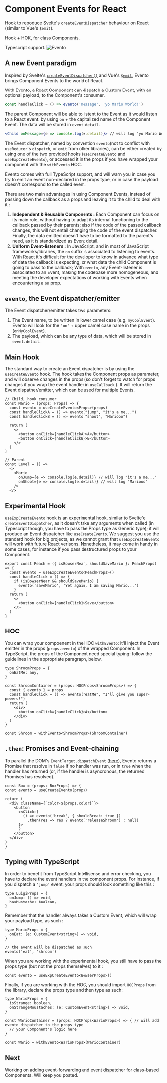 # Component Events for React
Hook to repoduce Svelte's `createEventDispatcher` behaviour on React (similar to Vue's `$emit`).

Hook + HOK, for class Components.

Typescript support. 
![Evento](evento.png)
## A new Event paradigm
Inspired by Svelte's [`createEventDispatcher()`](https://svelte.dev/tutorial/component-events) and Vue's [`$emit`](https://vuejs.org/guide/components/events.html), Evento brings Component Events to the world of React.

With Evento, a React Component can dispatch a Custom Event, with an optional payload, to the Component's consumer.
```js
const handleClick = () => evento('message', 'yo Mario World!')
```
The parent Component will be able to listent to the Event as it would listen to a React event: by using `on` + the capitalized name of the Component Event.
The data will be stored in `event.detail`.
```jsx
<Child onMessage={e => console.log(e.detail)}> // will log 'yo Mario World!'
```

The Event dispatcher, named by convention `evento`(not to conflict with `useReducer`'s `dispatch`, or `emit` from other libraries), can be either created by using one of the two provided hooks (`useCreateEvento` and `useExpCreateEvento`), or accessed it in the props if you have wrapped your component with the `withEvento` HOC.

Evento comes with full TypeScript support, and will warn you in case you try to emit an event non-declared in the props type, or in case the payload doesn't correspond to the called event.

There are two main advantages in using Component Events, instead of passing down the callback as a props and leaving it to the child to deal with it : 
1. **Independent & Reusable Components :** Each Component can focus on its main role, without having to adapt its internal functioning to the callback passed by their parents; also if the code of the passed callback changes, this will not entail changing the code of the event dispatcher. Finally, the data emitted doesn't have to be formatted to the parent's need, as it is standardized as Event detail.
2. **Uniform Event-listeners :** In JavaScript, and in most of JavaScript frameworks/libraries, the `on` suffix is associated to listening to events. 
With React it's difficult for the developer to know in advance what type of data the callback is expecting, or what data the child Component is going to pass to the callback; With `evento`, any Event-listener is associated to an Event, making the codebase more homogeneous, and meeting the developer expectations of working with Events when encountering a `on` prop.

##  `evento`, the Event dispatcher/emitter

The Event dispatcher/emitter takes two parameters:
1. The Event name, to be written in lower camel case (e.g. `myCoolEvent`). Evento will look for the `'on'` + upper camel case name in the props (`onMyCoolEvent`).
2. The payload, which can be any type of data, which will be stored in `event.detail`.

## Main Hook
The standard way to create an Event dispatcher is by using the `useCreateEvento` hook.
The hook takes the Component props as parameter, and will observe changes in the props (so don't forget to watch for props changes if you wrap the event handler in `useCallback` ). 
It will return the Event dispather/emitter, which can be used for multiple Events.
```tsx
// Child, hook consumer
const Mario = (props: Props) => {
  const evento = useCreateEvento<Props>(props)
  const handleClickA = () => evento("jump", "it's a me...")
  const handleClickB = () => evento("shoot", "Mariooo")

  return (
    <>
      <button onClick={handleClickA}>A</button>
      <button onClick={handleClickB}>B</button>
    </>
  )
}

// Parent
const Level = () => 
  <>
    <Mario
      onJump={e => console.log(e.detail)} // will log "it's a me..."
      onShoot={e => console.log(e.detail)} // will log "Mariooo"
    />
  </>
```
## Experimental Hook
`useExpCreateEvento` hook is an experimental hook, similar to Svelte'e `createEventDispatcher`, as it doesn't take any arguments when called (in Typescript though, you have to pass the Props type as Generic type); it will produce an Event dispatcher like `useCreateEvento`. We suggest you use the standard hook for big projects, as we cannot grant that `useExpCreateEvento` will work with future React verisons.
Nonetheless, it may come in handy in some cases, for instance if you pass destructured props to your Component. 
```tsx
export const Peach = ({ isBowserNear, shouldSaveMario }: PeachProps) => {
  const evento = useExpCreateEvento<PeachProps>()
  const handleClick = () => {
    if (isBowserNear && shouldSaveMario) {
      evento('saveMario', 'Yet again, I am saving Mario...')
    }
  return (
    <>
      <button onClick={handleClick}>Save</button>
    </>
  )
}
```
## HOC
You can wrap your compoenent in the HOC `withEvento`: it'll inject the Event emitter in the props (`props.evento`) of the wrapped Component.
In TypeScript, the props of the Component need special typing: follow the guidelines in the appropriate paragraph, below.  
```tsx
type ShroomProps = {
  onEatMe: any,
}

const ShroomContainer = (props: HOCProps<ShroomProps>) => {
  const { evento } = props
  const handleClick = () => evento("eatMe", "I'll give you super-powers!")
  return (
    <div>
      <button onClick={handleClick}>A</button>
    </div>
  )
}

const Shroom = withEvento<ShroomProps>(ShroomContainer)
```
## `.then`: Promises and Event-chaining
To parallel the DOM's `EventTarget.dispatchEvent` ([here](https://developer.mozilla.org/en-US/docs/Web/API/EventTarget/dispatchEvent)), Evento returns a Promise that resolve in `false` if no handler was run, or in `true` when the handler has returned (or, if the handler is asyncronous, the returned Promises has resolved).
```tsx
const Box = (props: BoxProps) => {
const evento = useCreateEvento(props)

return (
  <div className={`color-${props.color}`}>
    <button 
      onClick={
        () => evento('break', { shouldBreak: true })
          .then(res => res ? evento('releaseShroom') : null)
      }>
      ?
    </button>
  </div>
)
}
```
## Typing with TypeScript
In order to benefit from TypeScript Intellisense and error checking, you have to declare the event handlers in the component props. For instance, if you dispatch a `'jump'` event, your props should look something like this : 
```tsx
type LuigiProps = {
  onJump: () => void,
  hasMustache: boolean,
}
```
Remember that the handler always takes a Custom Event, which will wrap your payload type, as such : 
```tsx
type MarioProps = {
  onEat: (e: CustomEvent<string>) => void,
}

// the event will be dispatched as such
evento('eat', 'shroom')

```
When you are working with the experimental hook, you still have to pass the props type (but not the props themselves) to it :
```tsx
const evento = useExpCreateEvento<BowserProps>()
```
Finally, if you are working with the HOC, you should import `HOCProps` from the library, declare the props type and then type as such:

```tsx
type WarioProps = {
  isStrange: boolean,
  onStrangeMoustaches: (e: CustomEvent<string>) => void,
}

const WarioContainer = (props: HOCProps<WarioProps>) => { // will add evento dispatcher to the props type
  // your Component's logic here
}

const Wario = withEvento<WarioProps>(WarioContainer)
```
## Next 
Working on adding event-forwarding and event dispatcher for class-based Components.
Will keep you posted.